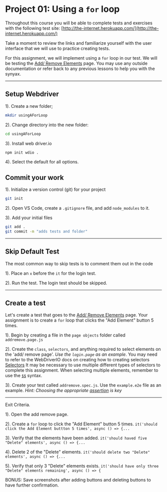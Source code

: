 # Project 01: Using a `for` loop

Throughout this course you will be able to complete tests and exercises with the following test site: [http://the-internet.herokuapp.com/](http://the-internet.herokuapp.com/)

Take a moment to review the links and familiarize yourself with the user interface that we will use to practice creating tests.

For this assignment, we will implement using a `for` loop in our test. We will be testing the [Add/ Remove Elements](http://the-internet.herokuapp.com/add_remove_elements/) page. You may use any outside documentation or refer back to any previous lessons to help you with the synyax.

---

## Setup Webdriver

1). Create a new folder;

```sh
mkdir usingAForLoop
```

2). Change directory into the new folder:

```sh
cd usingAForLoop
```

3). Install web driver.io

```sh
npm init wdio .
```

4). Select the default for all options.

## Commit your work

1). Initialize a version control (git) for your project

```sh
git init
```

2). Open VS Code, create a `.gitignore` file, and add `node_modules` to it.

3). Add your initial files

```sh
git add .
git commit -m "adds tests and folder"
```

---

## Skip Default Test

The most common way to skip tests is to comment them out in the code

1). Place an `x` before the `it` for the login test.

2). Run the test. The login test should be skipped.

---

## Create a test

Let's create a test that goes to the [Add/ Remove Elements](http://the-internet.herokuapp.com/add_remove_elements/) page. Your assignment is to create a `for` loop that clicks the "Add Element" button 5 times.

1). Begin by creating a file in the `page objects` folder called `addremove.page.js`

2). Create the `class`, `selectors`, and anything required to select elements on the 'add/ remove page'. *Use the `login.page` as an example*. You may need to refer to the WebDriverIO docs on creating how to creating selectors [Selectors](https://webdriver.io/docs/selectors/) It may be necessary to use multiple different types of selectors to complete this assignment. When selecting multiple elements, remember to use the [`$$`](https://webdriver.io/docs/api/browser/$$/) syntax.

3). Create your test called `addremove.spec.js`. Use the `example.e2e` file as an example.
*Hint: Choosing the appropriate [assertion](https://webdriver.io/docs/api/expect-webdriverio/#tobeelementsarrayofsize) is key*

---

Exit Criteria.

1). Open the add remove page.

2). Create a `for` loop to click the "Add Element" button 5 times.
   `it('should click the Add Element buttton 5 times', async () => {...`

3). Verify that the elements have been added.
   `it('should haved five "Delete" elements', async () => {...`

4). Delete 2 of the "Delete" elements.
   `it('should delete two "Delete" elements', async () => {...`

5). Verify that only 3 "Delete" elements exists.
   `it('should have only three "Delete" elements remaining', async () => {`

BONUS: Save screenshots after adding buttons and deleting buttons to have further confirmation.
